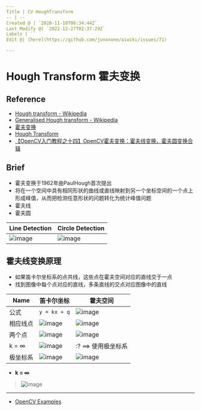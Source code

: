 ```yaml
---
Title | CV HoughTransform
-- | --
Created @ | `2020-11-10T06:34:44Z`
Last Modify @| `2022-12-27T02:37:29Z`
Labels | ``
Edit @| [here](https://github.com/junxnone/aiwiki/issues/71)

---
```

# Hough Transform 霍夫变换

## Reference
- [Hough transform - Wikipedia](https://en.wikipedia.org/wiki/Hough_transform)
- [Generalised Hough transform - Wikipedia](https://en.wikipedia.org/wiki/Generalised_Hough_transform)
- [霍夫变换](https://www.cnblogs.com/php-rearch/p/6760683.html)
- [Hough Transform](http://homepages.inf.ed.ac.uk/rbf/HIPR2/hough.htm)
- [【OpenCV入门教程之十四】OpenCV霍夫变换：霍夫线变换，霍夫圆变换合辑](https://blog.csdn.net/poem_qianmo/article/details/26977557/)

## Brief
- 霍夫变换于1962年由PaulHough首次提出
- 将在一个空间中具有相同形状的曲线或直线映射到另一个坐标空间的一个点上形成峰值，从而把检测任意形状的问题转化为统计峰值问题
- 霍夫线
- 霍夫圆


Line Detection | Circle Detection
-- | --
![image](https://user-images.githubusercontent.com/2216970/98335293-a8166300-203f-11eb-9d14-b65449474d47.png) | ![image](https://user-images.githubusercontent.com/2216970/98337072-0133c600-2043-11eb-8d92-c41b1ee24381.png)


## 霍夫线变换原理
- 如果笛卡尔坐标系的点共线，这些点在霍夫空间对应的直线交于一点
- 找到图像中每个点对应的直线，多条直线的交点对应图像中的直线

Name | 笛卡尔坐标 | 霍夫空间
-- | -- | --
公式 | `y = kx + q` | ![image](https://user-images.githubusercontent.com/2216970/98332990-c0d04a00-203a-11eb-8bde-55cef37f16fd.png)
相应线点 | ![image](https://user-images.githubusercontent.com/2216970/98332924-a1d1b800-203a-11eb-963d-8fbb45f2adc5.png) | ![image](https://user-images.githubusercontent.com/2216970/98332945-aac28980-203a-11eb-9ed9-ae3e0c6ec764.png)
两个点 | ![image](https://user-images.githubusercontent.com/2216970/98333134-0ab93000-203b-11eb-8279-f53343de2539.png) | ![image](https://user-images.githubusercontent.com/2216970/98333146-10af1100-203b-11eb-8a83-b27a29706314.png)
k = ∞ | ![image](https://user-images.githubusercontent.com/2216970/98333415-a5197380-203b-11eb-811a-819c3173d0ec.png) | :? ==> 使用极坐标系
极坐标系 | ![image](https://user-images.githubusercontent.com/2216970/98333778-718b1900-203c-11eb-810c-5ab18299536b.png) | ![image](https://user-images.githubusercontent.com/2216970/98333794-7c45ae00-203c-11eb-8148-c01775ec16f0.png)

- **k = ∞** 
> ![image](https://user-images.githubusercontent.com/2216970/98333561-02adc000-203c-11eb-8364-1a0f7ec12c5e.png)




---
- [ OpenCV Examples](https://github.com/junxnone/aiwiki/issues/340)
